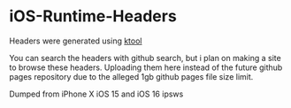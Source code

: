 # iOS-Runtime-Headers
Headers were generated using [ktool](https://github.com/0cyn/ktool)

You can search the headers with github search, but i plan on making a site to browse these headers.
Uploading them here instead of the future github pages repository due to the alleged 1gb github pages file size limit.

Dumped from iPhone X iOS 15 and iOS 16 ipsws
